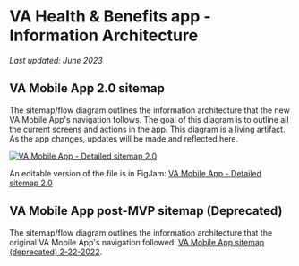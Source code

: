 # VA Health & Benefits app - Information Architecture

_Last updated: June 2023_

## VA Mobile App 2.0 sitemap 
The sitemap/flow diagram outlines the information architecture that the new VA Mobile App's navigation follows. The goal of this diagram is to outline all the current screens and actions in the app. This diagram is a living artifact. As the app changes, updates will be made and reflected here.

[![VA Mobile App - Detailed sitemap 2.0](https://github.com/department-of-veterans-affairs/va.gov-team/blob/master/products/va-mobile-app/ux-design/information-architecture/VA%20Mobile%20app%20-%20Detailed%20Sitemap%202.0%2006-06-2022.png)](https://github.com/department-of-veterans-affairs/va.gov-team/blob/master/products/va-mobile-app/ux-design/information-architecture/VA%20Mobile%20app%20-%20Detailed%20Sitemap%202.0%2006-06-2022.png)


An editable version of the file is in FigJam: [VA Mobile App - Detailed sitemap 2.0](https://www.figma.com/file/TEEgHdlibzCilCj4LviHVF/VA-Mobile-app---Detailed-Sitemap-2.0?type=whiteboard&node-id=0%3A1&t=NOXEk15mCNO0XQ5Q-1)


## VA Mobile App post-MVP sitemap (Deprecated)
The sitemap/flow diagram outlines the information architecture that the original VA Mobile App's navigation followed: [VA Mobile App sitemap (deprecated) 2-22-2022](https://github.com/department-of-veterans-affairs/va.gov-team/blob/master/products/va-mobile-app/ux-design/information-architecture/archive/VA%20Mobile%20App%20sitemap%20(current%20state%202-7-22).png).

